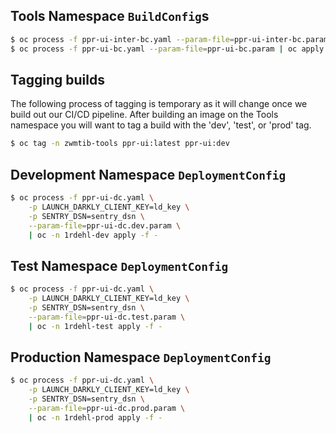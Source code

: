 
## Tools Namespace `BuildConfig`s

```bash
$ oc process -f ppr-ui-inter-bc.yaml --param-file=ppr-ui-inter-bc.param | oc apply -n zwmtib-tools -f -
$ oc process -f ppr-ui-bc.yaml --param-file=ppr-ui-bc.param | oc apply -n zwmtib-tools -f -
```

## Tagging builds

The following process of tagging is temporary as it will change once we build out our CI/CD pipeline. After building an
image on the Tools namespace you will want to tag a build with the 'dev', 'test', or 'prod' tag.

```bash
$ oc tag -n zwmtib-tools ppr-ui:latest ppr-ui:dev
```

## Development Namespace `DeploymentConfig`

```bash
$ oc process -f ppr-ui-dc.yaml \
    -p LAUNCH_DARKLY_CLIENT_KEY=ld_key \
    -p SENTRY_DSN=sentry_dsn \
    --param-file=ppr-ui-dc.dev.param \
    | oc -n 1rdehl-dev apply -f -
```

## Test Namespace `DeploymentConfig`

```bash
$ oc process -f ppr-ui-dc.yaml \
    -p LAUNCH_DARKLY_CLIENT_KEY=ld_key \
    -p SENTRY_DSN=sentry_dsn \
    --param-file=ppr-ui-dc.test.param \
    | oc -n 1rdehl-test apply -f -
```

## Production Namespace `DeploymentConfig`

```bash
$ oc process -f ppr-ui-dc.yaml \
    -p LAUNCH_DARKLY_CLIENT_KEY=ld_key \
    -p SENTRY_DSN=sentry_dsn \
    --param-file=ppr-ui-dc.prod.param \
    | oc -n 1rdehl-prod apply -f -
```
